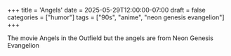 +++
title = 'Angels'
date = 2025-05-29T12:00:00-07:00
draft = false
categories = ["humor"]
tags = ["90s", "anime", "neon genesis evangelion"]
+++

The movie Angels in the Outfield but the angels are from Neon Genesis Evangelion